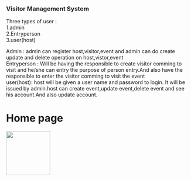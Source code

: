 ### Visitor Management System

Three types of user :<br/>
1.admin<br/>
2.Entryperson<br/>
3.user(host)<br/>

Admin : admin can register host,visitor,event and admin can do create update and delete operation on host,vistor,event<br/>
Entryperson : Will be having the responsible to create visitor comming to visit and he/she can entry the purpose of person entry.And also have the responsible to enter the visitor comming to visit the event <br/>
user(host): host will be given a user name and password to login. It will be issued by admin.host can create event,update event,delete event and see his account.And also update account.<br/>

# Home page
<img src="https://github.com/KavachNetworks/Visitor_management/blob/master/support%20image/Screenshot%20from%202020-08-11%2012-04-00.png"  width="120" height="120">
